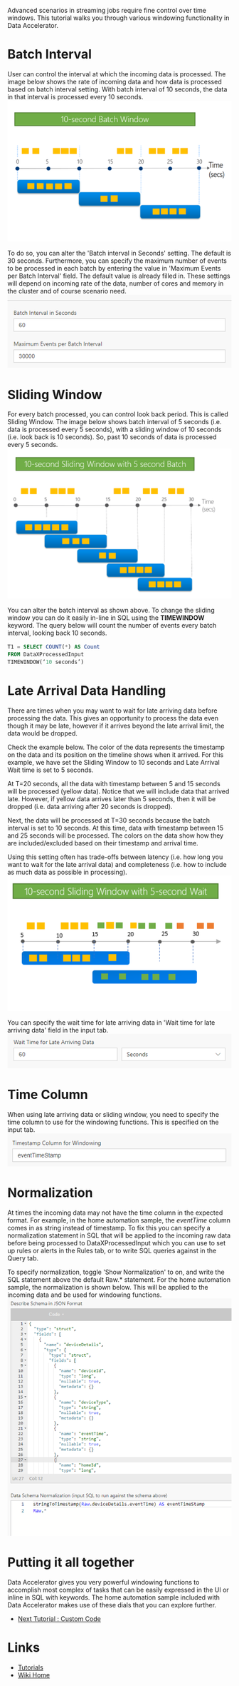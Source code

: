 Advanced scenarios in streaming jobs require fine control over time windows. This tutorial walks you through various windowing functionality in Data Accelerator. 

# Batch Interval
User can control the interval at which the incoming data is processed. The image below shows the rate of incoming data and how data is processed based on batch interval setting. With batch interval of 10 seconds, the data in that interval is processed every 10 seconds. <br/>
 ![Batch](./tutorials/images/batchp.PNG)<br/>

To do so, you can alter the 'Batch interval in Seconds' setting. The default is 30 seconds. Furthermore, you can specify the maximum number of events to be processed in each batch by entering the value in 'Maximum Events per Batch Interval' field. The default value is already filled in. These settings will depend on incoming rate of the data, number of cores and memory in the cluster and of course scenario need. <br/>
 ![Batch](./tutorials/images/batch.PNG)<br/>

# Sliding Window
For every batch processed, you can control look back period. This is called Sliding Window. The image below shows batch interval of 5 seconds (i.e. data is processed every 5 seconds), with a sliding window of 10 seconds (i.e. look back is 10 seconds). So, past 10 seconds of data is processed every 5 seconds. <br/>
 ![Sliding](./tutorials/images/slidingp.PNG)<br/>

You can alter the batch interval as shown above. To change the sliding window you can do it easily in-line in SQL using the **TIMEWINDOW** keyword. The query below will count the number of events every batch interval, looking back 10 seconds.

```sql
T1 = SELECT COUNT(*) AS Count
FROM DataXProcessedInput
TIMEWINDOW(‘10 seconds’)
```

# Late Arrival Data Handling
There are times when you may want to wait for late arriving data before processing the data. This gives an opportunity to process the data even though it may be late, however if it arrives beyond the late arrival limit, the data would be dropped. 

Check the example below. The color of the data represents the timestamp on the data and its position on the timeline shows when it arrived. For this example, we have set the Sliding Window to 10 seconds and Late Arrival Wait time is set to 5 seconds. 

At T=20 seconds, all the data with timestamp between 5 and 15 seconds will be processed (yellow data). Notice that we will include data that arrived late. However, if yellow data arrives later than 5 seconds, then it will be dropped (i.e. data arriving after 20 seconds is dropped).

Next, the data will be processed at T=30 seconds because the batch interval is set to 10 seconds. At this time, data with timestamp between 15 and 25 seconds will be processed. The colors on the data show how they are included/excluded based on their timestamp and arrival time. 

Using this setting often has trade-offs between latency (i.e. how long you want to wait for the late arrival data) and completeness (i.e. how to include as much data as possible in processing). <br/>
 ![Late arrival](./tutorials/images/latep.PNG)<br/>

You can specify the wait time for late arriving data in 'Wait time for late arriving data' field in the input tab.<br/>
 ![Late arrival](./tutorials/images/latedata.PNG)<br/>

# Time Column
When using late arriving data or sliding window, you need to specify the time column to use for the windowing functions. This is specified on the input tab. <br/>
 ![Timestamp](./tutorials/images/timestamp.PNG)<br/>

# Normalization
At times the incoming data may not have the time column in the expected format. For example, in the home automation sample, the _eventTime_ column comes in as string instead of timestamp. To fix this you can specify a normalization statement in SQL that will be applied to the incoming raw data before being processed to DataXProcessedInput which you can use to set up rules or alerts in the Rules tab, or to write SQL queries against in the Query tab. 

To specify normalization, toggle 'Show Normalization' to on, and write the SQL statement above the default Raw.* statement. For the home automation sample, the normalization is shown below. This will be applied to the incoming data and be used for windowing functions.<br/>
 ![Normalization](./tutorials/images/normalization.PNG)<br/>

# Putting it all together
Data Accelerator gives you very powerful windowing functions to accomplish most complex of tasks that can be easily expressed in the UI or inline in SQL with keywords. The home automation sample included with Data Accelerator makes use of these dials that you can explore further.

* [Next Tutorial : Custom Code](https://github.com/Microsoft/data-accelerator/wiki/Local-Tutorial-11-Extending-with-UDF-UDAF-custom-code)

# Links
* [Tutorials](Tutorials)
* [Wiki Home](Home) 